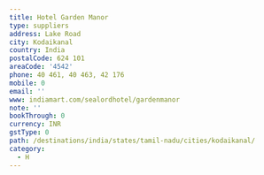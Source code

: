 ```yaml
---
title: Hotel Garden Manor
type: suppliers
address: Lake Road
city: Kodaikanal
country: India
postalCode: 624 101
areaCode: '4542'
phone: 40 461, 40 463, 42 176
mobile: 0
email: ''
www: indiamart.com/sealordhotel/gardenmanor
note: ''
bookThrough: 0
currency: INR
gstType: 0
path: /destinations/india/states/tamil-nadu/cities/kodaikanal/
category:
  - H
---
```


